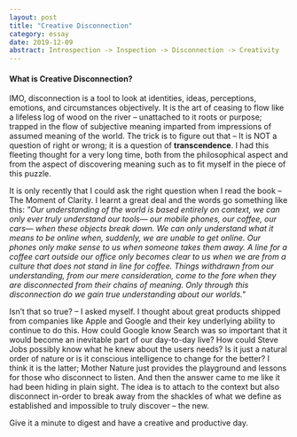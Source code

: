 ```yaml
---
layout: post
title: "Creative Disconnection"
category: essay
date: 2019-12-09
abstract: Introspection -> Inspection -> Disconnection -> Creativity
---
```


#### What is Creative Disconnection? 

IMO, disconnection is a tool to look at identities, ideas, perceptions, emotions, and circumstances objectively. It is the art of ceasing to flow like a lifeless log of wood on the river – unattached to it roots or purpose; trapped in the flow of subjective meaning imparted from impressions of assumed meaning of the world. The trick is to figure out that – It is NOT a question of right or wrong; it is a question of **transcendence**. I had this fleeting thought for a very long time, both from the philosophical aspect and from the aspect of discovering meaning such as to fit myself in the piece of this puzzle.

It is only recently that I could ask the right question when I read the book – The Moment of Clarity. I learnt a great deal and the words go something like this: _"Our understanding of the world is based entirely on context, we can only ever truly understand our tools— our mobile phones, our coffee, our cars— when these objects break down. We can only understand what it means to be online when, suddenly, we are unable to get online. Our phones only make sense to us when someone takes them away. A line for a coffee cart outside our office only becomes clear to us when we are from a culture that does not stand in line for coffee. Things withdrawn from our understanding, from our mere consideration, come to the fore when they are disconnected from their chains of meaning. Only through this disconnection do we gain true understanding about our worlds."_

Isn’t that so true? – I asked myself. I thought about great products shipped from companies like Apple and Google and their key underlying ability to continue to do this. How could Google know Search was so important that it would become an inevitable part of our day-to-day live? How could Steve Jobs possibly know what he knew about the users needs? Is it just a natural order of nature or is it conscious intelligence to change for the better? I think it is the latter; Mother Nature just provides the playground and lessons for those who disconnect to listen. And then the answer came to me like it had been hiding in plain sight. The idea is to attach to the context but also disconnect in-order to break away from the shackles of what we define as established and impossible to truly discover – the new.

Give it a minute to digest and have a creative and productive day.